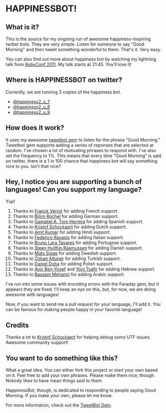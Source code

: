 # HAPPINESSBOT!

## What is it?
This is the source for my ongoing run of awesome happiness-inspiring twitter bots. They are very simple. Listen for someone to say "Good Morning" and then tweet something wonderful to them. That's it. Very easy.

You can also find out more about happiness bot by watching my lightning talk from [RubyConf 2011](http://confreaks.net/videos/741-rubyconf2011-lightning-talks?player=html5). My talk starts at 21:45. You'll love it!

## Where is HAPPINESSBOT on twitter?
Currently, we are running 3 copies of the happiness bot.

- [@happiness2_u_7](https://twitter.com/#!/happiness2_u_7)
- [@happiness2_u_8](https://twitter.com/#!/happiness2_u_8)
- [@happiness2_u_9](https://twitter.com/#!/happiness2_u_9)

## How does it work?
It uses my awesome [tweetbot gem](https://github.com/coreyhaines/tweetbot) to listen for the phrase "Good Morning." Tweetbot gem supports adding a series of reponses that are selected at random. I've chosen a lot of motivating phrases to respond with. I've also set the frequency to 1%. This means that every time "Good Morning" is said on twitter, there is a 1 in 100 chance that happiness bot will say something nice to you. Isn't that nice?

## Hey, I notice you are supporting a bunch of languages! Can you support my language?
Yup!

1. Thanks to [Franck Verrot](https://github.com/cesario) for adding French support.
2. Thanks to [Björn Rochel](https://github.com/BjRo) for adding German support.
3. Thanks to [Gamaliel A. Toro Herrera](https://github.com/argami) for adding Spanish support.
4. Thanks to [Kristof Schockaert](https://github.com/mekristof) for adding Dutch support.
5. Thanks to [Amit Kumar](https://github.com/toamitkumar) for adding Hindi support.
6. Thanks to [Federico Ravasio](https://github.com/razielgn) for adding Italian support.
7. Thanks to [Bruno Lara Tavares](https://github.com/bltavares) for adding Portugese support.
8. Thanks to [Steen Hulthin Rasmussen](https://github.com/steenhulthin) for adding Danish support.
9. Thanks to [Mats Sigge](https://github.com/matssigge) for adding Swedish support.
10. Thanks to [Özkan Altuner](https://github.com/Portakal) for adding Turkish support.
11. Thanks to [Daniel Dyba](https://github.com/dyba) for adding Polish support.
12. Thanks to [Aviv Ben-Yosef](https://github.com/abyx) and [Yoni Tsafir](https://github.com/theyonibomber) for adding Hebrew support.
13. Thanks to [Bassam Mehanni](https://github.com/bmehanni) for adding Arabic support.

I've run into some issues with encoding errors with the Faraday gem, but it appears they are fixed. I'll keep an eye on this, but, for now, we are doing awesome with languages!

Now, if you want to send me a pull request for your language, I'll add it. You can be famous for making people happy in your favorite language!

## Credits

Thanks a lot to [Kristof Schockaert](https://github.com/mekristof) for helping debug some UTF issues. Awesome community support!

## You want to do something like this?
What a great idea. You can either fork this project or start your own based on it. Feel free to add your own phrases. Please make them nice, though. Nobody likes to have mean things said to them.

HappinessBot, though, is dedicated to responding to people saying Good Morning. If you make your own, please let me know.

For more information, check out the [TweetBot Gem](https://github.com/coreyhaines/tweetbot).
